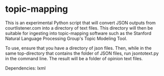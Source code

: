 # topic-mapping

This is an experimental Python script that will convert JSON outputs from courtlistener.com into a directory of text files.  This directory will then be suitable for ingesting into topic-mapping software such as the Stanford Natural Language Processing Group's Topic Modeling Tool. 

To use, ensure that you have a directory of json files.  Then, while in the same top-directory that contains the folder of JSON files, run jsontotext.py in the command line.  The result will be a folder of opinion text files. 

Dependencies: 
lxml
